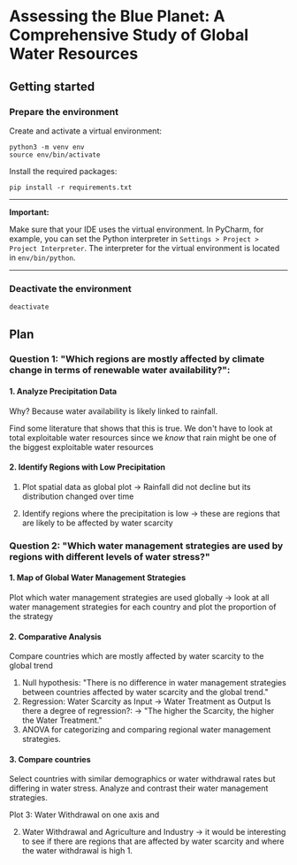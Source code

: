 # Assessing the Blue Planet: A Comprehensive Study of Global Water Resources

## Getting started

### Prepare the environment

Create and activate a virtual environment:

```
python3 -m venv env
source env/bin/activate
```

Install the required packages:

```
pip install -r requirements.txt
```

---

**Important:**

Make sure that your IDE uses the virtual environment.
In PyCharm, for example, you can set the Python interpreter in `Settings > Project > Project Interpreter`.
The interpreter for the virtual environment is located in `env/bin/python`.

---

### Deactivate the environment

```
deactivate
```

## Plan

### Question 1: "Which regions are mostly affected by climate change in terms of renewable water availability?":

#### 1. Analyze Precipitation Data

Why? Because water availability is likely linked to rainfall.

Find some literature that shows that this is true.
We don't have to look at total exploitable water resources since we _know_ that rain might be one of the biggest
exploitable water resources

#### 2. Identify Regions with Low Precipitation

1. Plot spatial data as global plot
   -> Rainfall did not decline but its distribution changed over time

2. Identify regions where the precipitation is low
   -> these are regions that are likely to be affected by water scarcity

### Question 2: "Which water management strategies are used by regions with different levels of water stress?"

#### 1. Map of Global Water Management Strategies

Plot which water management strategies are used globally
-> look at all water management strategies for each country and plot the proportion of the strategy

#### 2. Comparative Analysis

Compare countries which are mostly affected by water scarcity to the global trend

1. Null hypothesis: "There is no difference in water management strategies between countries affected by water scarcity
   and the global trend."
2. Regression: Water Scarcity as Input -> Water Treatment as Output
   Is there a degree of regression?: -> "The higher the Scarcity, the higher the Water Treatment."
3. ANOVA for categorizing and comparing regional water management strategies.

#### 3. Compare countries

Select countries with similar demographics or water withdrawal rates but differing in water stress.
Analyze and contrast their water management strategies.

Plot 3: Water Withdrawal on one axis and

2. Water Withdrawal and Agriculture and Industry
   -> it would be interesting to see if there are regions that are affected by water scarcity and where the water
   withdrawal is high
    1. 
